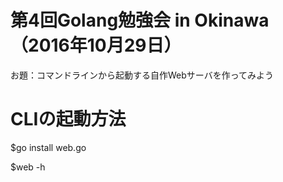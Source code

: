 # 第4回Golang勉強会 in Okinawa （2016年10月29日）

お題：コマンドラインから起動する自作Webサーバを作ってみよう

# CLIの起動方法

$go install web.go

$web -h


